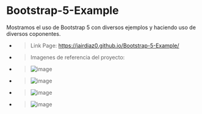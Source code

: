 # Bootstrap-5-Example
Mostramos el uso de Bootstrap 5 con diversos ejemplos y haciendo uso de diversos coponentes.
- > Link Page: https://jairdiaz0.github.io/Bootstrap-5-Example/
- > Imagenes de referencia del proyecto:
- > ![image](https://user-images.githubusercontent.com/98502086/185710923-132db9f4-65b2-46c4-b435-0ee366c22203.png)
- > ![image](https://user-images.githubusercontent.com/98502086/185710974-45d2741a-c98d-4d43-81fd-d50f8771d312.png)
- > ![image](https://user-images.githubusercontent.com/98502086/185710995-b5c7c471-07bd-4286-9f38-f9ecadb753cc.png)
- > ![image](https://user-images.githubusercontent.com/98502086/185711022-477f4946-58fd-4e1b-b668-400cc2c93447.png)
